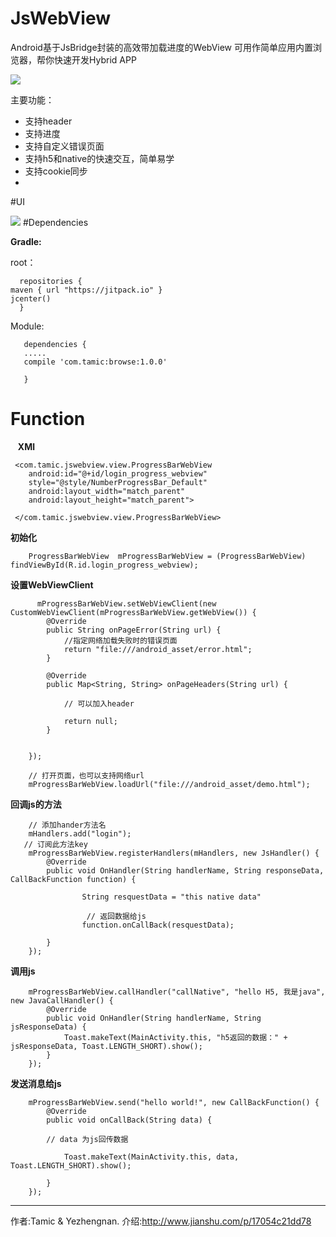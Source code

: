 # JsWebView
Android基于JsBridge封装的高效带加载进度的WebView
可用作简单应用内置浏览器，帮你快速开发Hybrid APP



![](https://github.com/NeglectedByBoss/JsWebView/blob/master/TcBrowse/app/src/main/res/drawable/logoMax.png)


主要功能：

- 支持header
- 支持进度
- 支持自定义错误页面
- 支持h5和native的快速交互，简单易学
- 支持cookie同步
- 

#UI

![](http://img.blog.csdn.net/20161209180646623?watermark/2/text/aHR0cDovL2Jsb2cuY3Nkbi5uZXQvc2s3MTk4ODc5MTY=/font/5a6L5L2T/fontsize/400/fill/I0JBQkFCMA==/dissolve/70/gravity/SouthEast
)
#Dependencies

**Gradle:**  

root：

      repositories {
    maven { url "https://jitpack.io" }
    jcenter()
      }

Module:

       dependencies {
       .....
       compile 'com.tamic:browse:1.0.0'
    
       }

# Function
  
    **XMl**
    
     <com.tamic.jswebview.view.ProgressBarWebView
        android:id="@+id/login_progress_webview"
        style="@style/NumberProgressBar_Default"
        android:layout_width="match_parent"
        android:layout_height="match_parent">

     </com.tamic.jswebview.view.ProgressBarWebView>
  
  **初始化**
      
        ProgressBarWebView  mProgressBarWebView = (ProgressBarWebView) findViewById(R.id.login_progress_webview);
      
  **设置WebViewClient**
  
  
  
           
          mProgressBarWebView.setWebViewClient(new CustomWebViewClient(mProgressBarWebView.getWebView()) {
            @Override
            public String onPageError(String url) {
                //指定网络加载失败时的错误页面
                return "file:///android_asset/error.html";
            }

            @Override
            public Map<String, String> onPageHeaders(String url) {

                // 可以加入header

                return null;
            }

            
        });

        // 打开页面，也可以支持网络url
        mProgressBarWebView.loadUrl("file:///android_asset/demo.html");
        
        
        

**回调js的方法**

        // 添加hander方法名 
        mHandlers.add("login");
       // 订阅此方法key
        mProgressBarWebView.registerHandlers(mHandlers, new JsHandler() {
            @Override
            public void OnHandler(String handlerName, String responseData, CallBackFunction function) {

                    String resquestData = "this native data"
                    
                     // 返回数据给js
                    function.onCallBack(resquestData);
               
            }
        });
**调用js**

        mProgressBarWebView.callHandler("callNative", "hello H5, 我是java", new JavaCallHandler() {
            @Override
            public void OnHandler(String handlerName, String jsResponseData) {
                Toast.makeText(MainActivity.this, "h5返回的数据：" + jsResponseData, Toast.LENGTH_SHORT).show();
            }
        });
        
        
**发送消息给js**


        mProgressBarWebView.send("hello world!", new CallBackFunction() {
            @Override
            public void onCallBack(String data) {
            
            // data 为js回传数据

                Toast.makeText(MainActivity.this, data, Toast.LENGTH_SHORT).show();

            }
        });


----------------------------



作者:Tamic & Yezhengnan.
介绍:http://www.jianshu.com/p/17054c21dd78
